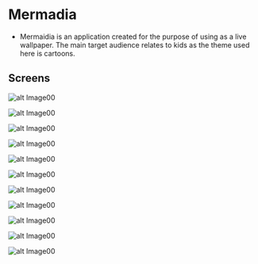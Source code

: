 # Mermadia

 *  Mermaidia is an application created for the purpose of using as a live wallpaper. 
    The main target audience relates to kids as the theme used here is cartoons.
 ## Screens

![alt Image00](./img/m1.png)

![alt Image00](./img/m2.png)

![alt Image00](./img/m3.png)

![alt Image00](./img/m4.png)

![alt Image00](./img/m5.png)

![alt Image00](./img/m6.png)

![alt Image00](./img/m7.png)

![alt Image00](./img/m8.png)

![alt Image00](./img/m8.png)

![alt Image00](./img/m9.png)

![alt Image00](./img/m10.png)


